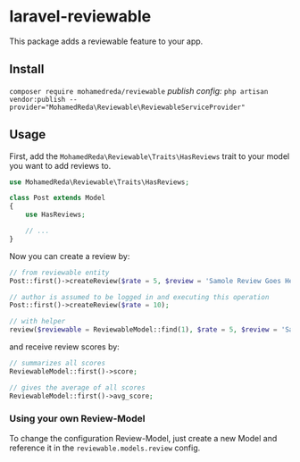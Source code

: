 # laravel-reviewable

This package adds a reviewable feature to your app.

## Install
`composer require mohamedreda/reviewable`
*publish config:* `php artisan vendor:publish --provider="MohamedReda\Reviewable\ReviewableServiceProvider"`

## Usage
First, add the `MohamedReda\Reviewable\Traits\HasReviews` trait to your model you want to add reviews to.

```php
use MohamedReda\Reviewable\Traits\HasReviews;

class Post extends Model
{
    use HasReviews;

    // ...
}
```

Now you can create a review by:
```php
// from reviewable entity
Post::first()->createReview($rate = 5, $review = 'Samole Review Goes Here', $auther = Auth::user());

// author is assumed to be logged in and executing this operation
Post::first()->createReview($rate = 10);

// with helper
review($reviewable = ReviewableModel::find(1), $rate = 5, $review = 'Sample Review Goes Here', $author = Auth::user());
```

and receive review scores by:
```php
// summarizes all scores
ReviewableModel::first()->score;

// gives the average of all scores
ReviewableModel::first()->avg_score;
```

### Using your own Review-Model
To change the configuration Review-Model, just create a new Model and reference it in the `reviewable.models.review` config.